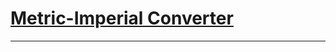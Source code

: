 # [Metric-Imperial Converter](https://www.freecodecamp.org/learn/quality-assurance/quality-assurance-projects/metric-imperial-converter)
------	